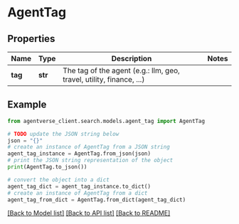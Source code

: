 # AgentTag


## Properties

Name | Type | Description | Notes
------------ | ------------- | ------------- | -------------
**tag** | **str** | The tag of the agent (e.g.: llm, geo, travel, utility, finance, ...) | 

## Example

```python
from agentverse_client.search.models.agent_tag import AgentTag

# TODO update the JSON string below
json = "{}"
# create an instance of AgentTag from a JSON string
agent_tag_instance = AgentTag.from_json(json)
# print the JSON string representation of the object
print(AgentTag.to_json())

# convert the object into a dict
agent_tag_dict = agent_tag_instance.to_dict()
# create an instance of AgentTag from a dict
agent_tag_from_dict = AgentTag.from_dict(agent_tag_dict)
```
[[Back to Model list]](../README.md#documentation-for-models) [[Back to API list]](../README.md#documentation-for-api-endpoints) [[Back to README]](../README.md)


